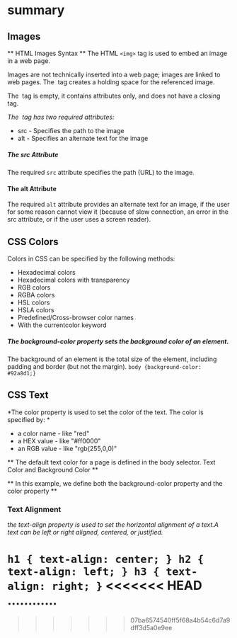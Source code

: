 
# summary 
## Images
** HTML Images Syntax ** 
The HTML `<img>` tag is used to embed an image in a web page.

Images are not technically inserted into a web page; images are linked to web pages. The <img> tag creates a holding space for the referenced image.

The <img> tag is empty, it contains attributes only, and does not have a closing tag.

*The <img> tag has two required attributes:*

* src - Specifies the path to the image
* alt - Specifies an alternate text for the image


##### The src Attribute
The required `src` attribute specifies the path (URL) to the image.

#### The alt Attribute
The required `alt` attribute provides an alternate text for an image, if the user for some reason cannot view it (because of slow connection, an error in the src attribute, or if the user uses a screen reader).

## CSS Colors
Colors in CSS can be specified by the following methods:

* Hexadecimal colors
* Hexadecimal colors with transparency
* RGB colors
* RGBA colors
* HSL colors
* HSLA colors
* Predefined/Cross-browser color names
* With the currentcolor keyword


 ##### The background-color property sets the background color of an element.

The background of an element is the total size of the element, including padding and border (but not the margin).
` body {background-color: #92a8d1;} `

## CSS Text

 *The color property is used to set the color of the text. The color is specified by: *

* a color name - like "red"
* a HEX value - like "#ff0000"
* an RGB value - like "rgb(255,0,0)"

** The default text color for a page is defined in the body selector.
Text Color and Background Color **

** In this example, we define both the background-color property and the color property **  

### Text Alignment
*the text-align property is used to set the horizontal alignment of a text.A text can be left or right aligned, centered, or justified.*

`h1 {
  text-align: center;
}
h2 {
  text-align: left;
}
h3 {
  text-align: right;
}`
<<<<<<< HEAD
............
=======
>>>>>>> 07ba6574540ff5f68a4b54c6d7a9dff3d5a0e9ee
